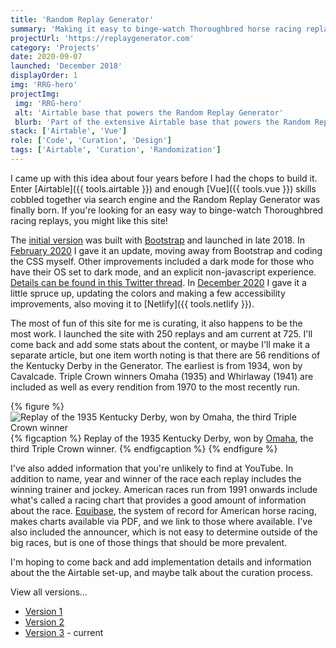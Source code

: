 ```yaml
---
title: 'Random Replay Generator'
summary: 'Making it easy to binge-watch Thoroughbred horse racing replays.'
projectUrl: 'https://replaygenerator.com'
category: 'Projects'
date: 2020-09-07
launched: 'December 2018'
displayOrder: 1
img: 'RRG-hero'
projectImg:
 img: 'RRG-hero'
 alt: 'Airtable base that powers the Random Replay Generator'
 blurb: 'Part of the extensive Airtable base that powers the Random Replay Generator.'
stack: ['Airtable', 'Vue']
role: ['Code', 'Curation', 'Design']
tags: ['Airtable', 'Curation', 'Randomization']
---
```

I came up with this idea about four years before I had the chops to build it. Enter [Airtable]({{ tools.airtable }}) and enough [Vue]({{ tools.vue }}) skills cobbled together via search engine and the Random Replay Generator was finally born. If you're looking for an easy way to binge-watch Thoroughbred racing replays, you might like this site!

The [initial version](https://replaygenerator.com/archive/01/) was built with [Bootstrap](https://getbootstrap.com) and launched in late 2018. In [February 2020](https://replaygenerator.com/archive/02/) I gave it an update, moving away from Bootstrap and coding the CSS myself. Other improvements included a dark mode for those who have their OS set to dark mode, and an explicit non-javascript experience. [Details can be found in this Twitter thread](https://twitter.com/superterrific/status/1223416466965508098). In [December 2020](/notes/random-replay-generator-spiff-up/) I gave it a little spruce up, updating the colors and making a few accessibility improvements, also moving it to [Netlify]({{ tools.netlify }}).

The most of fun of this site for me is curating, it also happens to be the most work. I launched the site with 250 replays and am current at 725. I'll come back and add some stats about the content, or maybe I'll make it a separate article, but one item worth noting is that there are 56 renditions of the Kentucky Derby in the Generator. The earliest is from 1934, won by Cavalcade. Triple Crown winners Omaha (1935) and Whirlaway (1941) are included as well as every rendition from 1970 to the most recently run.

{% figure %}
  <picture>
    <source srcset="/img/RRG-omaha.avif" type="image/avif">
    <source srcset="/img/RRG-omaha.webp" type="image/webp">
    <img src="/img/RRG-omaha.png" alt="Replay of the 1935 Kentucky Derby, won by Omaha, the third Triple Crown winner" loading="lazy" />
  </picture>
  {% figcaption %}
    Replay of the 1935 Kentucky Derby, won by <a href="https://en.wikipedia.org/wiki/Omaha_(horse)">Omaha</a>, the third Triple Crown winner.
  {% endfigcaption %}
{% endfigure %}

I've also added information that you're unlikely to find at YouTube. In addition to name, year and winner of the race each replay includes the winning trainer and jockey. American races run from 1991 onwards include what's called a racing chart that provides a good amount of information about the race. [Equibase](https://www.equibase.com/), the system of record for American horse racing, makes charts available via PDF, and we link to those where available. I've also included the announcer, which is not easy to determine outside of the big races, but is one of those things that should be more prevalent.

I'm hoping to come back and add implementation details and information about the the Airtable set-up, and maybe talk about the curation process.

View all versions...

* [Version 1](https://replaygenerator.com/archive/01/)
* [Version 2](https://replaygenerator.com/archive/02/)
* [Version 3](https://replaygenerator.com/) - current
